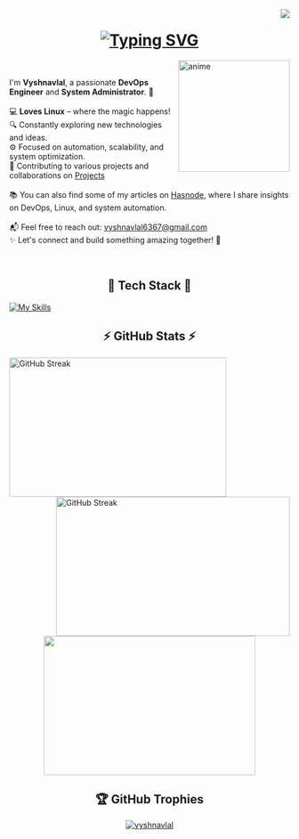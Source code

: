 <img align="right" src="https://visitor-badge.laobi.icu/badge?page_id=vyshnavlal">

<h1 align="center">
<a href="https://git.io/typing-svg"><img src="https://readme-typing-svg.demolab.com?font=Fira+Code&duration=2000&pause=500&center=true&vCenter=true&width=435&lines=Hello;%E0%A4%A8%E0%A4%AE%E0%A4%B8%E0%A5%8D%E0%A4%A4%E0%A5%87;Hola;Bonjour;Ciao;Ol%C3%A1;%E3%81%93%E3%82%93%E3%81%AB%E3%81%A1%E3%81%AF;%EC%95%88%EB%85%95%ED%95%98%EC%84%B8%EC%9A%94;Merhaba" alt="Typing SVG" /></a>
</h1>

<img align="right" alt="anime" width="200" src="./gifs/nichijou-anime-brasil (1).gif">

<br>
<p align="left">
  I'm <strong>Vyshnavlal</strong>, a passionate <strong>DevOps Engineer</strong> and <strong>System Administrator</strong>. 🚀<br><br>
  💻 <strong>Loves Linux</strong> – where the magic happens!<br>
  🔍 Constantly exploring new technologies and ideas.<br>
  ⚙️ Focused on automation, scalability, and system optimization.<br>
  🤝 Contributing to various projects and collaborations on <a href="https://vyshnavlal.xyz/projects">Projects</a><br><br>
  📚 You can also find some of my articles on <a href="https://hashnode.com/@vyshnavlal">Hasnode</a></strong>, where I share insights on DevOps, Linux, and system automation.<br><br>
  📬 Feel free to reach out</strong>: <a href="mailto:vyshnavlal6367@gmail.com">vyshnavlal6367@gmail.com</a><br>
  ✨ Let's connect and build something amazing together! 🌟
</p>

<br>

<h2 align="center">🚀 Tech Stack 🚀</h2>

[![My Skills](https://skillicons.dev/icons?i=linux,aws,bash,docker,git,heroku,py,ansible,arch,atom,elasticsearch,flask,github,githubactions,gitlab,gmail,grafana,jenkins,kubernetes,linkedin,md,mint,mysql,nginx,postman,redhat,terraform,ubuntu,vim,vscode,wordpress)](https://skillicons.dev)

<h2 align="center">⚡ GitHub Stats ⚡</h2>
<p align=center>
  <div align=left>
    <a href="https://github.com/anuraghazra/github-readme-stats"><img width=390 height=250 align="center" src="https://github-readme-stats.vercel.app/api?username=penguinpal25&theme=catppuccin_mocha&include_all_commits=false&count_private=false&hide_border=true&show_icons=true" alt="GitHub Streak" /></a>    
    <a href="https://git.io/streak-stats"><img width=420 height=250 align="right" src="https://streak-stats.demolab.com/?user=penguinpal25&theme=catppuccin-mocha&hide_border=true" alt="GitHub Streak" /></a>
  </div>
  <div align=center>
    <a href="https://github.com/anuraghazra/github-readme-stats"><img width=380 height=250 align="center" src="https://github-readme-stats.vercel.app/api/top-langs/?username=penguinpal25&theme=catppuccin_mocha&hide_border=true&include_all_commits=false&count_private=false&layout=compact" /></a>
  </div>
</p>

<h2 align="center">🏆 GitHub Trophies</h2>
<p align="center"><a href="https://github.com/ryo-ma/github-profile-trophy"><img src="https://github-profile-trophy.vercel.app/?username=penguinpal25&theme=tokyonight&no-frame=false&no-bg=true&margin-w=4" alt="vyshnavlal" /></a></p>

